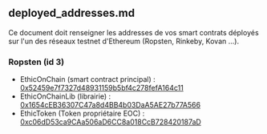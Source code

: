 ## deployed_addresses.md
Ce document doit renseigner les addresses de vos smart contrats déployés sur l'un des réseaux testnet d'Ethereum (Ropsten, Rinkeby, Kovan ...). 

### Ropsten (id 3)

* EthicOnChain (smart contract principal) : [0x52459e7f7327d48931159b5bf4c278fefA164c11](https://ropsten.etherscan.io/address/0x52459e7f7327d48931159b5bf4c278fefA164c11)
* EthicOnChainLib (librairie) : [0x1654cEB36307C47a8d4BB4b03DaA5AE27b77A566](https://ropsten.etherscan.io/address/0x1654cEB36307C47a8d4BB4b03DaA5AE27b77A566)
* EthicToken (Token propriétaire EOC) : [0xc06dD53ca9CAa506aD6CC8a018CcB728420187aD](https://ropsten.etherscan.io/address/0xc06dD53ca9CAa506aD6CC8a018CcB728420187aD)
